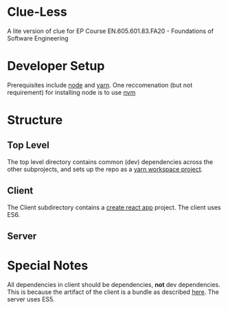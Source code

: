 # Clue-Less

A lite version of clue for EP Course EN.605.601.83.FA20 - Foundations of Software Engineering

# Developer Setup

Prerequisites include [node](https://nodejs.org/) and [yarn](https://classic.yarnpkg.com/).
One reccomenation (but not requirement) for installing node is to use [nvm](https://github.com/nvm-sh/nvm)

# Structure

## Top Level

The top level directory contains common (dev) dependencies across the other subprojects, and sets up the repo as a
[yarn workspace project](https://classic.yarnpkg.com/en/docs/workspaces/).

## Client

The Client subdirectory contains a [create react app](https://create-react-app.dev/) project. The client uses ES6.

## Server

# Special Notes

All dependencies in client should be dependencies, **not** dev dependencies. This is because the artifact of the
client is a bundle as described [here](https://github.com/facebook/create-react-app/issues/6180). The server uses
ES5.
